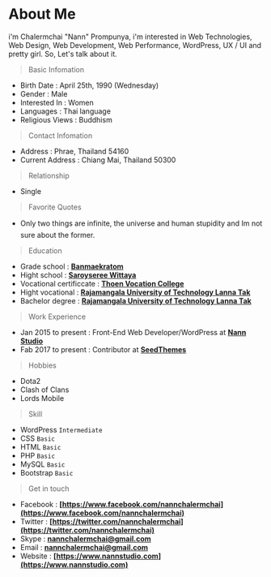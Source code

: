 # About Me
i'm Chalermchai "Nann" Prompunya, i'm interested in Web Technologies, Web Design, Web Development, Web Performance, WordPress, UX / UI and pretty girl. So, Let's talk about it.

> Basic Infomation
* Birth Date : April 25th, 1990 (Wednesday)
* Gender : Male
* Interested In : Women
* Languages : Thai language
* Religious Views : Buddhism

> Contact Infomation
* Address : Phrae, Thailand 54160
* Current Address : Chiang Mai, Thailand 50300

> Relationship
* Single

> Favorite Quotes
* Only two things are infinite, the universe and human stupidity and Im not sure about the former.

> Education
* Grade school : **[Banmaekratom](http://data.bopp-obec.info/emis/schooldata-view.php?School_ID=1054390233&Area_CODE=5402)**
* Hight school : **[Saroyseree Wittaya](http://data.bopp-obec.info/emis/schooldata-view.php?School_ID=1054390317&Area_CODE=101737)**
* Vocational certificcate : **[Thoen Vocation College](http://www.thoen.ac.th)**
* Hight vocational : **[Rajamangala University of Technology Lanna Tak](http://www.tak.rmutl.ac.th)**
* Bachelor degree : **[Rajamangala University of Technology Lanna Tak](http://www.tak.rmutl.ac.th)**

> Work Experience
* Jan 2015 to present : Front-End Web Developer/WordPress at **[Nann Studio](https://www.facebook.com/NannStudio)**
* Fab 2017 to present : Contributor at **[SeedThemes](https://www.facebook.com/SeedThemes)**

> Hobbies
* Dota2
* Clash of Clans
* Lords Mobile

> Skill
* WordPress `Intermediate`
* CSS `Basic`
* HTML `Basic`
* PHP `Basic`
* MySQL `Basic`
* Bootstrap `Basic`

> Get in touch
* Facebook : **[https://www.facebook.com/nannchalermchai](https://www.facebook.com/nannchalermchai)**
* Twitter : **[https://twitter.com/nannchalermchai](https://twitter.com/nannchalermchai)**
* Skype : **[nannchalermchai@gmail.com](nannchalermchai@gmail.com)**
* Email : **[nannchalermchai@gmail.com](nannchalermchai@gmail.com)**
* Website : **[https://www.nannstudio.com](https://www.nannstudio.com)**